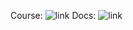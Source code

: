 Course: ![link](https://www.youtube.com/watch?v=-lYeJeQ11OI&list=PLfllocyHVgsRwLkTAhG0E-2QxCf-ozBkk)
Docs: ![link](https://dhghomon.github.io/easy_rust)

